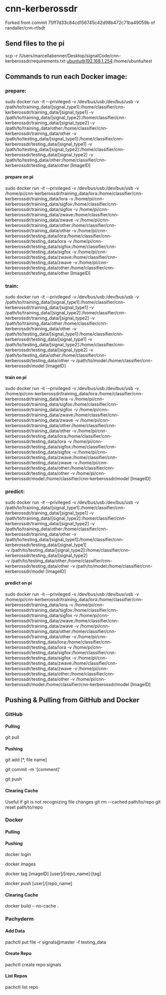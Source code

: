 # cnn-kerberossdr

Forked from commit 75ff7d33c84cd156745c42d98b472c71ba49059b of randaller/cnn-rtlsdr

## Send files to the pi
scp -r /Users/marcellabenner/Desktop/signalCode/cnn-kerberossdr/requirements.txt ubuntu@192.168.1.254:/home/ubuntu/test

## Commands to run each Docker image:

### prepare:
sudo docker run -it --privileged -v /dev/bus/usb:/dev/bus/usb 
-v /path/to/training_data/[signal_type1]:/home/classifier/cnn-kerberossdr/training_data/[signal_type1] 
-v /path/to/training_data/[signal_type2]:/home/classifier/cnn-kerberossdr/training_data/[signal_type2] 
-v /path/to/training_data/other:/home/classifier/cnn-kerberossdr/training_data/other 
-v /path/to/testing_data/[signal_type1]:/home/classifier/cnn-kerberossdr/testing_data/[signal_type1] 
-v /path/to/testing_data/[signal_type2]:/home/classifier/cnn-kerberossdr/testing_data/[signal_type2] 
-v /path/to/testing_data/other:/home/classifier/cnn-kerberossdr/testing_data/other [ImageID]

#### prepare on pi
sudo docker run -it --privileged -v /dev/bus/usb:/dev/bus/usb 
-v /home/pi/cnn-kerberossdr/training_data/lora:/home/classifier/cnn-kerberossdr/training_data/lora 
-v /home/pi/cnn-kerberossdr/training_data/sigfox:/home/classifier/cnn-kerberossdr/training_data/sigfox 
-v /home/pi/cnn-kerberossdr/training_data/zwave:/home/classifier/cnn-kerberossdr/training_data/zwave 
-v /home/pi/cnn-kerberossdr/training_data/other:/home/classifier/cnn-kerberossdr/training_data/other 
-v /home/pi/cnn-kerberossdr/testing_data/lora:/home/classifier/cnn-kerberossdr/testing_data/lora 
-v /home/pi/cnn-kerberossdr/testing_data/sigfox:/home/classifier/cnn-kerberossdr/testing_data/sigfox 
-v /home/pi/cnn-kerberossdr/testing_data/zwave:/home/classifier/cnn-kerberossdr/testing_data/zwave 
-v /home/pi/cnn-kerberossdr/testing_data/other:/home/classifier/cnn-kerberossdr/testing_data/other [ImageID]

### train:
sudo docker run -it --privileged -v /dev/bus/usb:/dev/bus/usb 
-v /path/to/training_data/[signal_type1]:/home/classifier/cnn-kerberossdr/training_data/[signal_type1] 
-v /path/to/training_data/[signal_type2]:/home/classifier/cnn-kerberossdr/training_data/[signal_type2] 
-v /path/to/training_data/other:/home/classifier/cnn-kerberossdr/training_data/other 
-v /path/to/testing_data/[signal_type1]:/home/classifier/cnn-kerberossdr/testing_data/[signal_type1] 
-v /path/to/testing_data/[signal_type2]:/home/classifier/cnn-kerberossdr/testing_data/[signal_type2] 
-v /path/to/testing_data/other:/home/classifier/cnn-kerberossdr/testing_data/other 
-v /path/to/model:/home/classifier/cnn-kerberossdr/model [ImageID]

#### train on pi
sudo docker run -it --privileged -v /dev/bus/usb:/dev/bus/usb 
-v /home/pi/cnn-kerberossdr/training_data/lora:/home/classifier/cnn-kerberossdr/training_data/lora 
-v /home/pi/cnn-kerberossdr/training_data/sigfox:/home/classifier/cnn-kerberossdr/training_data/sigfox 
-v /home/pi/cnn-kerberossdr/training_data/zwave:/home/classifier/cnn-kerberossdr/training_data/zwave 
-v /home/pi/cnn-kerberossdr/training_data/other:/home/classifier/cnn-kerberossdr/training_data/other 
-v /home/pi/cnn-kerberossdr/testing_data/lora:/home/classifier/cnn-kerberossdr/testing_data/lora 
-v /home/pi/cnn-kerberossdr/testing_data/sigfox:/home/classifier/cnn-kerberossdr/testing_data/sigfox 
-v /home/pi/cnn-kerberossdr/testing_data/zwave:/home/classifier/cnn-kerberossdr/testing_data/zwave 
-v /home/pi/cnn-kerberossdr/testing_data/other:/home/classifier/cnn-kerberossdr/testing_data/other
-v /home/pi/cnn-kerberossdr/model:/home/classifier/cnn-kerberossdr/model [ImageID]

### predict:
sudo docker run -it --privileged -v /dev/bus/usb:/dev/bus/usb 
-v /path/to/training_data/[signal_type1]:/home/classifier/cnn-kerberossdr/training_data/[signal_type1] 
-v /path/to/training_data/[signal_type2]:/home/classifier/cnn-kerberossdr/training_data/[signal_type2] 
-v /path/to/training_data/other:/home/classifier/cnn-kerberossdr/training_data/other 
-v /path/to/testing_data/[signal_type1]:/home/classifier/cnn-kerberossdr/testing_data/[signal_type1]  
-v /path/to/testing_data/[signal_type2]:/home/classifier/cnn-kerberossdr/testing_data/[signal_type2]  
-v /path/to/testing_data/other:/home/classifier/cnn-kerberossdr/testing_data/other 
-v /path/to/model:/home/classifier/cnn-kerberossdr/model [ImageID]

#### predict on pi
sudo docker run -it --privileged -v /dev/bus/usb:/dev/bus/usb 
-v /home/pi/cnn-kerberossdr/training_data/lora:/home/classifier/cnn-kerberossdr/training_data/lora 
-v /home/pi/cnn-kerberossdr/training_data/sigfox:/home/classifier/cnn-kerberossdr/training_data/sigfox 
-v /home/pi/cnn-kerberossdr/training_data/zwave:/home/classifier/cnn-kerberossdr/training_data/zwave 
-v /home/pi/cnn-kerberossdr/training_data/other:/home/classifier/cnn-kerberossdr/training_data/other 
-v /home/pi/cnn-kerberossdr/testing_data/lora:/home/classifier/cnn-kerberossdr/testing_data/lora 
-v /home/pi/cnn-kerberossdr/testing_data/sigfox:/home/classifier/cnn-kerberossdr/testing_data/sigfox 
-v /home/pi/cnn-kerberossdr/testing_data/zwave:/home/classifier/cnn-kerberossdr/testing_data/zwave 
-v /home/pi/cnn-kerberossdr/testing_data/other:/home/classifier/cnn-kerberossdr/testing_data/other
-v /home/pi/cnn-kerberossdr/model:/home/classifier/cnn-kerberossdr/model [ImageID]
## Pushing & Pulling from GitHub and Docker

### GitHub
#### Pulling
git pull

#### Pushing
git add [*, file name] 

git commit -m '[comment]'

git push

#### Clearing Cache
Useful if git is not recognizing file changes
git rm --cached path/to/repo
git reset path/to/repo

### Docker
#### Pulling

#### Pushing
docker login

docker images

docker tag [imageID] [user]/[repo_name]:[tag]

docker push [user]/[repo_name]

#### Clearing Cache
docker build --no-cache .

### Pachyderm

#### Add Data
pachctl put file -r signals@master -f testing_data

#### Create Repo
pachctl create repo signals

#### List Repos
pachctl list repo
